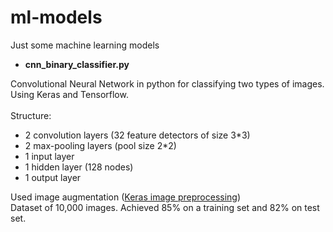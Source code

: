 # ml-models
Just some machine learning models

* **cnn_binary_classifier.py**

Convolutional Neural Network in python for classifying two types of images. Using Keras and Tensorflow.<br /><br />
Structure:
- 2 convolution layers (32 feature detectors of size 3\*3)
- 2 max-pooling layers (pool size 2\*2)
- 1 input layer
- 1 hidden layer (128 nodes)
- 1 output layer

Used image augmentation ([Keras image preprocessing](https://keras.io/preprocessing/image/))
<br /> Dataset of 10,000 images. Achieved 85% on a training set and 82% on test set.
